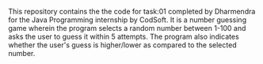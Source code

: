 This repository contains the the code for task:01 completed by Dharmendra for the Java Programming internship by CodSoft.
It is a number guessing game wherein the program selects a random number between 1-100 and asks the user to guess it within 5 attempts. The program also indicates whether the user's guess is higher/lower as compared to the selected number.
